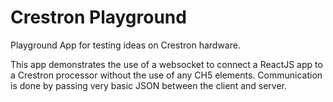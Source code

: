 # Crestron Playground
 Playground App for testing ideas on Crestron hardware.

 This app demonstrates the use of a websocket to connect a ReactJS app to a Crestron processor without the use of any CH5 elements. Communication is done by passing very basic JSON between the client and server.
 
